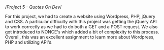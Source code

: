 /*Project 5 - Quotes On Dev*/ 

For this project, we had to create a website using Wordpress, PHP, jQuery and CSS. A particular difficulty with this project was getting the jQuery API to work correctly as we had to do both a GET and a POST request. We also got introduced to NONCE's which added a bit of complexity to this process. Overall, this was an excellent assignment to learn more about Wordpress, PHP and utilizing API's.